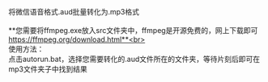 将微信语音格式.aud批量转化为.mp3格式<br><br>
**您需要将ffmpeg.exe放入src文件夹中，ffmpeg是开源免费的，网上下载即可 https://ffmpeg.org/download.html**<br><br>
使用方法：<br>
 点击autorun.bat，选择您需要转化的.aud文件所在的文件夹，等待片刻后即可在mp3文件夹子中找到结果
 
